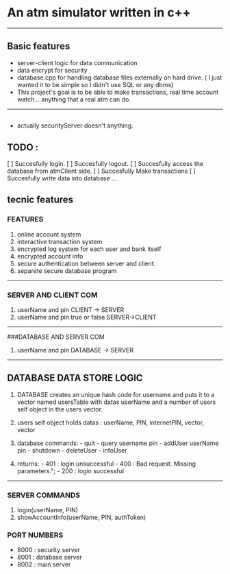 # An atm simulator written in c++

---

## Basic features
- server-client logic for data communication
- data encrypt for security
- database.cpp for handling database files externally on hard drive. ( I just wanted it to be simple so I didn't use SQL or any dbms)
- This project's goal is to be able to make transactions, real time account watch... anything that a real atm can do.
---

## 
- actually securityServer doesn't anything. 

## TODO :
[ ] Succesfully login.
[ ] Succesfully logout.
[ ] Succesfully access the database from atmClient side.
[ ] Succesfully Make transactions
[ ] Succesfully write data into database
...

## tecnic features
### FEATURES
1. online account system
2. interactive transaction system
3. encrypted log system for each user and bank itself
4. encrypted account info
5. secure authentication between server and client. 
6. separete secure database program

---

### SERVER AND CLIENT COM
1. userName and pin CLIENT -> SERVER
2. userName and pin true or false SERVER->CLIENT

---

###DATABASE AND SERVER COM
1. userName and pin DATABASE -> SERVER

---

## DATABASE DATA STORE LOGIC
1. DATABASE creates an unique hash code for username and puts it to a vector named usersTable with datas userName and a number of users self object in the users vector.
2. users self object holds datas : userName, PIN, internetPIN, vector<accounts>, vector<cards>
3. database commands:
                 - quit
                 - query username pin
                 - addUser userName pin
                 - shutdown
                 - deleteUser
                 - infoUser

4. returns: 
                  - 401 : login unsuccessful
                  - 400 : Bad request. Missing parameters.";
                  - 200 : login successful

---

### SERVER COMMANDS
1. login(userName, PIN)
2. showAccountInfo(userName, PIN, authToken)


### PORT NUMBERS
- 8000 : security server
- 8001 : database server
- 8002 : main server

